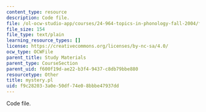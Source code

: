 ```yaml
---
content_type: resource
description: Code file.
file: /ol-ocw-studio-app/courses/24-964-topics-in-phonology-fall-2004/f9c282033a0e50df74e08bbbe47937dd_mystery.pl
file_size: 154
file_type: text/plain
learning_resource_types: []
license: https://creativecommons.org/licenses/by-nc-sa/4.0/
ocw_type: OCWFile
parent_title: Study Materials
parent_type: CourseSection
parent_uid: f600f19d-ae22-b3f4-9437-c8db79bbe880
resourcetype: Other
title: mystery.pl
uid: f9c28203-3a0e-50df-74e0-8bbbe47937dd
---
```

Code file.